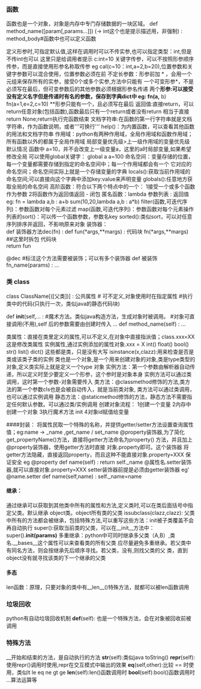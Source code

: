 ### 函数
  函数也是一个对象，对象是内存中专门存储数据的一块区域。
  def method_name([param[,params...]]) (-> int这个也是提示描述用，非强制) :
        method_body#函数中也可以定义函数

 定义形参时,可指定默认值,这样在调用时可以不传实参,也可以指定类型：int,但是不传int也可以
 这里只是给调用者提示 c:int=10
 关键字传参，可以不按照形参顺序传参，而是直接使用形参名称取传参
 eg cal(c=10：int,a=2,b=20),位置参数和关键字参数可以混合使用，位置参数必须在前
 不定长参数：形参前加 * ，会用一个元组来保存所有的实参，接受0个或多个实参,方法中只能有
 一个可变形参*，不是必须写在最后，但可变参数后的其他参数必须根据形参名传递
 两个**形参:可以接受没有定义名字但是传递时有名的参数，保存到字典dict中
  eg: fn(a,** b)  fn(a=1,e=2,c=10)  **形参只能有一个，且必须写在最后
 返回值:直接return，可以return任意对象(包括函数),函数最后只有一个return或者没有return
       相当于直接return None;return执行完函数结束
 文档字符串:在函数的第一行字符串就是文档字符串，作为函数说明，或者'''可换行'''
 help()：为内置函数，可以查看其他函数的用法和文档字符串
 作用域：python有两种作用域，全局作用域和函数作用域；所有函数以外的都属于全局作用域
       局部变量优先级>上一级作用域的变量优先级
       默认情况 函数中 a=10，并不会改变上一级变量a，这里的a时局部变量,如果希望修改全局
       可以使用global关键字：  global a   a=100
命名空间：变量存储的位置，每一个变量都需要存储到指定的命名空间中；每一个作用域都会有一个
        它对应的命名空间；命名空间实际上就是一个存储变量的字典
        locals():获取当前作用域的命名空间;可以直接向这个字典中添加key:value来声明变量
        globals():任意地方获取全局的命名空间
高阶函数：符合以下两个特点中的一个：
        1接受一个或多个函数作为参数
        2将函数作为返回值返回 - 闭包
匿名函数：lambda 参数列表 : 返回值
          eg: fn = lambda a,b : a+b
              sum(10,20,lambda a,b : a*b)
        filter(函数,可迭代序列)：参数函数对每个元素过滤
        map(函数,可迭代序列)：参数函数对每个元素操作
        列表的sort()：可以传一个函数参数，参数名key
        sorted():类似sort，可以对任意序列排序并返回，不影响原来对象
装饰器：     
   def 装饰器方法dec(fn) :
    def fun(*args,**margs) :
      代码块
      fn(*args,**margs) ##这里时拆包
      代码块   
   return fun

  @dec #标注这个方法需要被装饰；可以有多个装饰器
  def 被装饰fn_name(params) :
   ...


### 类 class
 class ClassName[([父类])] :
   公共属性  # 可不定义,对象使用时在指定属性
   #执行类中的代码(只执行一次，类似java的静态代码块)

   def __init__(self,... : #魔术方法。类似java构造方法，生成对象时被调用。
                           #对象可直接调用(不用),self 后的参数需要由创建时传入
        ...
   def method_name(self) :
      ...

类属性：直接在类里定义的属性,可以不定义,在对象中直接指派值；class.xxx=XX这是修改类属性
实例属性,通过实例添加的属性对象.xxx = X
int() float() bool() str() list() dict() 这些都是类，只是没有大写
isinstance(x,clazz):用来检查是否是类或该类子类的实例
类也是一个对象,是一个用来创建对象的对象,类是type类型的对象,定义类实际上就是定义一个type
对象
实例方法：第一个参数由解析器自动传递，所以定义时至少要定义一个形参，这个参时是对象本身
实例方法可以通过类调用，这时第一个参数-对象需要传入
类方法：@classmethod修饰的方法,类方法的第一个参数cls也是会被自动传入，就是当前类对象,
类方法可以通过类调用，也可以通过实例调用
静态方法：@staticmethod修饰的方法，静态方法不需要指定任何默认参数。可以通过类/实例调用
创建对象流程：
 1创建一个变量
 2内存中创建一个对象
 3执行魔术方法 init
 4对象id赋值给变量

####封装：
 将属性民取一个特殊的名称，并提供getter/setter方法设置查询属性值；eg:name ->
  _name ,get_name / set_name
 @property装饰器,为了简化get_propertyName()方法，直接将getter方法命名为property()
   方法，并且加上 @property装饰器，使用getter方法时直接 对象.property即可。这个装饰器
将getter方法隐藏，直接返回property，而且这种不能直接对象.property=XXX 保证安全
 eg
     @property
     def name(self) :
       return self._name
@属性名.setter装饰器,就可以直接对象.property=XXX setter装饰器前提是必须由getter装饰器
    eg‘
      @name.setter
      def name(self,name) :
        self._name=name

#### 继承：
通过继承可以获取到其他类中所有的属性和方法,定义类时,可以在类后面括号中指定父类。默认继承
object类。object所有类的父类
issubclass(clazz,clazz):
父类中所有的方法都会被继承，包括特殊方法,可以重写这些方法：init被子类覆盖不会再自动执行
super():获取当前类的父类，可以在__init__方法中：super().__init(params)__
多重继承：python中可同时继承多父类（A,B）,类名.__bases__这个属性可以来查看类的所有父类
应尽量避免多重继承。若父类中有同名方法，则会按继承先后顺序寻找。若父类，没有,则找父类的父
类，直到object没有就寻找该类的下一个继承的父类

#### 多态
len函数：原理，只要对象的类中有__len__()特殊方法，就都可以被len函数调用

### 垃圾回收
python有自动垃圾回收机制
__def__(self): 也是一个特殊方法，会在对象被回收前被调用

### 特殊方法
__开始和结束的方法，是自动执行的方法
__str__(self):类似java toString()
__repr__(self):使用repr()调用时使用,repr在交互模式中输出的效果
__eq__(self,other):比较 == 时使用，类似lt le eq ne gt ge
__len__(self):len()函数调用时
__bool__(self):bool()函数调用时
...算法运算等